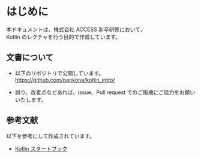 # はじめに

本ドキュメントは、株式会社 ACCESS 新卒研修において、  
Kotlin のレクチャを行う目的で作成しています。

## 文書について

* 以下のリポジトリで公開しています。  
https://github.com/pankona/kotlin_intro/

* 誤り、改善点などあれば、issue、Pull request でのご指摘にご協力をお願いいたします。

## 参考文献

以下を参考にして作成されています。

* [Kotlin スタートブック](https://www.amazon.co.jp/dp/B06XHJMR65/ref=dp-kindle-redirect?_encoding=UTF8&btkr=1)
